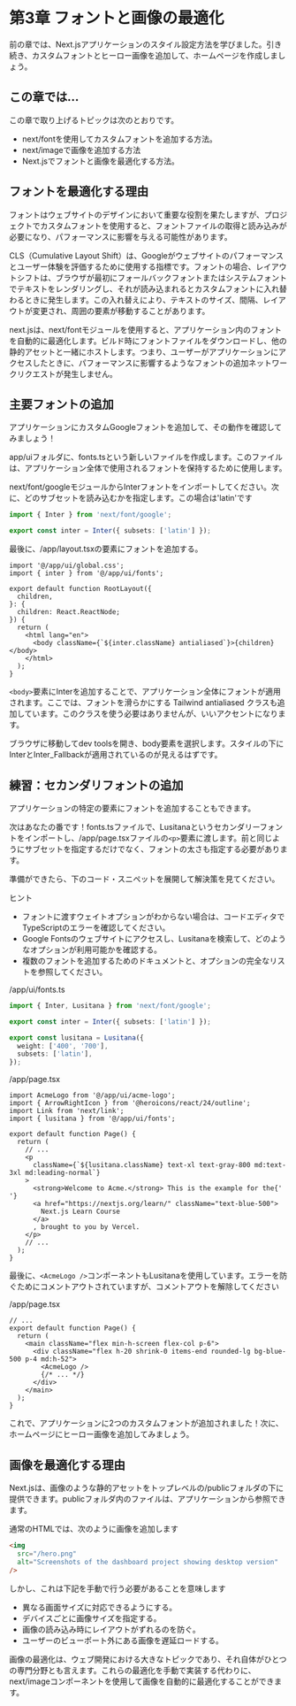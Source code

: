 # 第3章 フォントと画像の最適化
前の章では、Next.jsアプリケーションのスタイル設定方法を学びました。引き続き、カスタムフォントとヒーロー画像を追加して、ホームページを作成しましょう。

## この章では...
この章で取り上げるトピックは次のとおりです。

* next/fontを使用してカスタムフォントを追加する方法。
* next/imageで画像を追加する方法
* Next.jsでフォントと画像を最適化する方法。

## フォントを最適化する理由
フォントはウェブサイトのデザインにおいて重要な役割を果たしますが、プロジェクトでカスタムフォントを使用すると、フォントファイルの取得と読み込みが必要になり、パフォーマンスに影響を与える可能性があります。

CLS（Cumulative Layout Shift）は、Googleがウェブサイトのパフォーマンスとユーザー体験を評価するために使用する指標です。フォントの場合、レイアウトシフトは、ブラウザが最初にフォールバックフォントまたはシステムフォントでテキストをレンダリングし、それが読み込まれるとカスタムフォントに入れ替わるときに発生します。この入れ替えにより、テキストのサイズ、間隔、レイアウトが変更され、周囲の要素が移動することがあります。

next.jsは、next/fontモジュールを使用すると、アプリケーション内のフォントを自動的に最適化します。ビルド時にフォントファイルをダウンロードし、他の静的アセットと一緒にホストします。つまり、ユーザーがアプリケーションにアクセスしたときに、パフォーマンスに影響するようなフォントの追加ネットワークリクエストが発生しません。

## 主要フォントの追加
アプリケーションにカスタムGoogleフォントを追加して、その動作を確認してみましょう！

app/uiフォルダに、fonts.tsという新しいファイルを作成します。このファイルは、アプリケーション全体で使用されるフォントを保持するために使用します。

next/font/googleモジュールからInterフォントをインポートしてください。次に、どのサブセットを読み込むかを指定します。この場合は'latin'です

```typescript
import { Inter } from 'next/font/google';

export const inter = Inter({ subsets: ['latin'] });
```

最後に、/app/layout.tsxの<body>要素にフォントを追加する。

```tsx
import '@/app/ui/global.css';
import { inter } from '@/app/ui/fonts';

export default function RootLayout({
  children,
}: {
  children: React.ReactNode;
}) {
  return (
    <html lang="en">
      <body className={`${inter.className} antialiased`}>{children}</body>
    </html>
  );
}
```

`<body>`要素にInterを追加することで、アプリケーション全体にフォントが適用されます。ここでは、フォントを滑らかにする Tailwind antialiased クラスも追加しています。このクラスを使う必要はありませんが、いいアクセントになります。

ブラウザに移動してdev toolsを開き、body要素を選択します。スタイルの下にInterとInter_Fallbackが適用されているのが見えるはずです。

## 練習：セカンダリフォントの追加
アプリケーションの特定の要素にフォントを追加することもできます。

次はあなたの番です！fonts.tsファイルで、Lusitanaというセカンダリーフォントをインポートし、/app/page.tsxファイルの`<p>`要素に渡します。前と同じようにサブセットを指定するだけでなく、フォントの太さも指定する必要があります。

準備ができたら、下のコード・スニペットを展開して解決策を見てください。

ヒント
* フォントに渡すウェイトオプションがわからない場合は、コードエディタでTypeScriptのエラーを確認してください。
* Google Fontsのウェブサイトにアクセスし、Lusitanaを検索して、どのようなオプションが利用可能かを確認する。
* 複数のフォントを追加するためのドキュメントと、オプションの完全なリストを参照してください。

/app/ui/fonts.ts
```typescript
import { Inter, Lusitana } from 'next/font/google';

export const inter = Inter({ subsets: ['latin'] });

export const lusitana = Lusitana({
  weight: ['400', '700'],
  subsets: ['latin'],
});
```

/app/page.tsx

```tsx
import AcmeLogo from '@/app/ui/acme-logo';
import { ArrowRightIcon } from '@heroicons/react/24/outline';
import Link from 'next/link';
import { lusitana } from '@/app/ui/fonts';

export default function Page() {
  return (
    // ...
    <p
      className={`${lusitana.className} text-xl text-gray-800 md:text-3xl md:leading-normal`}
    >
      <strong>Welcome to Acme.</strong> This is the example for the{' '}
      <a href="https://nextjs.org/learn/" className="text-blue-500">
        Next.js Learn Course
      </a>
      , brought to you by Vercel.
    </p>
    // ...
  );
}
```

最後に、`<AcmeLogo />`コンポーネントもLusitanaを使用しています。エラーを防ぐためにコメントアウトされていますが、コメントアウトを解除してください

/app/page.tsx
```tsx
// ...
export default function Page() {
  return (
    <main className="flex min-h-screen flex-col p-6">
      <div className="flex h-20 shrink-0 items-end rounded-lg bg-blue-500 p-4 md:h-52">
        <AcmeLogo />
        {/* ... */}
      </div>
    </main>
  );
}
```
これで、アプリケーションに2つのカスタムフォントが追加されました！次に、ホームページにヒーロー画像を追加してみましょう。

## 画像を最適化する理由
Next.jsは、画像のような静的アセットをトップレベルの/publicフォルダの下に提供できます。publicフォルダ内のファイルは、アプリケーションから参照できます。

通常のHTMLでは、次のように画像を追加します
```html
<img
  src="/hero.png"
  alt="Screenshots of the dashboard project showing desktop version"
/>
```
しかし、これは下記を手動で行う必要があることを意味します

* 異なる画面サイズに対応できるようにする。
* デバイスごとに画像サイズを指定する。
* 画像の読み込み時にレイアウトがずれるのを防ぐ。
* ユーザーのビューポート外にある画像を遅延ロードする。

画像の最適化は、ウェブ開発における大きなトピックであり、それ自体がひとつの専門分野とも言えます。これらの最適化を手動で実装する代わりに、next/imageコンポーネントを使用して画像を自動的に最適化することができます。
